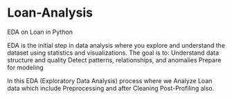 # Loan-Analysis
EDA on Loan in Python

EDA is the initial step in data analysis where you explore and understand the dataset using statistics and visualizations. 
The goal is to:
  Understand data structure and quality
  Detect patterns, relationships, and anomalies
  Prepare for modeling

In this EDA (Exploratory Data Analysis) process where we Analyze Loan data which include Preprocessing and after Cleaning Post-Profiling also.
